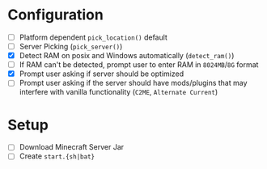 # Configuration

- [ ] Platform dependent `pick_location()` default
- [ ] Server Picking (`pick_server()`)
- [x] Detect RAM on posix and Windows automatically (`detect_ram()`)
- [ ] If RAM can't be detected, prompt user to enter RAM in `8024MB`/`8G` format
- [x] Prompt user asking if server should be optimized
- [ ] Prompt user asking if the server should have mods/plugins that may interfere with vanilla functionality (`C2ME`, `Alternate Current`)

# Setup

- [ ] Download Minecraft Server Jar
- [ ] Create `start.{sh|bat}`
